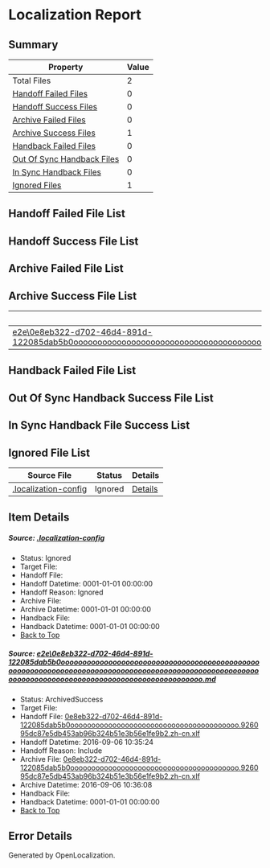# <a name='report-top'></a> Localization Report

## Summary
 Property | Value 
 -------- | ----- 
 Total Files | 2
[ Handoff Failed Files ](#handoff-failed-list)| 0
[ Handoff Success Files ](#handoff-success-list)| 0
[ Archive Failed Files ](#archive-failed-list)| 0
[ Archive Success Files ](#archive-success-list)| 1
[ Handback Failed Files ](#handback-failed-list)| 0
[ Out Of Sync Handback Files ](#outofsync-handback-success-list)| 0
[ In Sync Handback Files ](#insync-handback-success-list)| 0
[ Ignored Files ](#ignored-list)| 1

## <a name='handoff-failed-list'></a> Handoff Failed File List

## <a name='handoff-success-list'></a> Handoff Success File List

## <a name='archive-failed-list'></a> Archive Failed File List

## <a name='archive-success-list'></a> Archive Success File List
 Source File | Status | Details 
 ----------- | ------ | ------- 
 [e2e\0e8eb322-d702-46d4-891d-122085dab5b0ooooooooooooooooooooooooooooooooooooooooooooooooooooooooooooooooooooooooooooooooooooooooooooooooooooooooooooooooooooooooooooooooooooooooooooooooooooo.md](https://github.com/OpenLocalizationTestOrg/ol-test0/blob/6cbd6d6ea412ab51c17c0633810e1e2c1f5e59eb/e2e/0e8eb322-d702-46d4-891d-122085dab5b0ooooooooooooooooooooooooooooooooooooooooooooooooooooooooooooooooooooooooooooooooooooooooooooooooooooooooooooooooooooooooooooooooooooooooooooooooooooo.md) | ArchivedSuccess | [Details](#59f740b5bced6f6c6e3b7900054359944dd66e681)

## <a name='handback-failed-list'></a> Handback Failed File List

## <a name='outofsync-handback-success-list'></a> Out Of Sync Handback Success File List

## <a name='insync-handback-success-list'></a> In Sync Handback File Success List

## <a name='ignored-list'></a> Ignored File List
 Source File | Status | Details 
 ----------- | ------ | ------- 
 [.localization-config](https://github.com/OpenLocalizationTestOrg/ol-test0/blob/6cbd6d6ea412ab51c17c0633810e1e2c1f5e59eb/.localization-config) | Ignored | [Details](#3d4f252ac210baf56311d7e97dcc2db10974dbd20)

## Item Details
##### <a name='3d4f252ac210baf56311d7e97dcc2db10974dbd20'></a> Source: [.localization-config](https://github.com/OpenLocalizationTestOrg/ol-test0/blob/6cbd6d6ea412ab51c17c0633810e1e2c1f5e59eb/.localization-config)
* Status: Ignored
* Target File: 
* Handoff File: 
* Handoff Datetime: 0001-01-01 00:00:00
* Handoff Reason: Ignored
* Archive File: 
* Archive Datetime: 0001-01-01 00:00:00
* Handback File: 
* Handback Datetime: 0001-01-01 00:00:00
* [Back to Top](#report-top)

##### <a name='59f740b5bced6f6c6e3b7900054359944dd66e681'></a> Source: [e2e\0e8eb322-d702-46d4-891d-122085dab5b0ooooooooooooooooooooooooooooooooooooooooooooooooooooooooooooooooooooooooooooooooooooooooooooooooooooooooooooooooooooooooooooooooooooooooooooooooooooo.md](https://github.com/OpenLocalizationTestOrg/ol-test0/blob/6cbd6d6ea412ab51c17c0633810e1e2c1f5e59eb/e2e/0e8eb322-d702-46d4-891d-122085dab5b0ooooooooooooooooooooooooooooooooooooooooooooooooooooooooooooooooooooooooooooooooooooooooooooooooooooooooooooooooooooooooooooooooooooooooooooooooooooo.md)
* Status: ArchivedSuccess
* Target File: 
* Handoff File: [0e8eb322-d702-46d4-891d-122085dab5b0oooooooooooooooooooooooooooooooooooooooo.926095dc87e5db453ab96b324b51e3b56e1fe9b2.zh-cn.xlf](https://github.com/OpenLocalizationTestOrg/ol-test0-handoff/blob/8732d7406236ec29789bc4c7afd58ce658881b5f/ol-handoff/OpenLocalizationTestOrg/ol-test0-zhcn/ci/ht/0e8eb322-d702-46d4-891d-122085dab5b0oooooooooooooooooooooooooooooooooooooooo.926095dc87e5db453ab96b324b51e3b56e1fe9b2.zh-cn.xlf)
* Handoff Datetime: 2016-09-06 10:35:24
* Handoff Reason: Include
* Archive File: [0e8eb322-d702-46d4-891d-122085dab5b0oooooooooooooooooooooooooooooooooooooooo.926095dc87e5db453ab96b324b51e3b56e1fe9b2.zh-cn.xlf](https://github.com/OpenLocalizationTestOrg/ol-test0-handoff/blob/5097c433c999f258f7146b98bfeb0fab78d35ef5/ol-archive/OpenLocalizationTestOrg/ol-test0-zhcn/ci/ht/0e8eb322-d702-46d4-891d-122085dab5b0oooooooooooooooooooooooooooooooooooooooo.926095dc87e5db453ab96b324b51e3b56e1fe9b2.zh-cn.xlf)
* Archive Datetime: 2016-09-06 10:36:08
* Handback File: 
* Handback Datetime: 0001-01-01 00:00:00
* [Back to Top](#report-top)


## Error Details

Generated by OpenLocalization.
